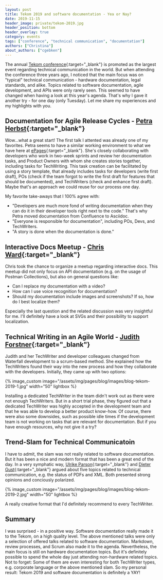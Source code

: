 ```yaml
---
layout: post
title: Tekom 2019 and software documentation - Yea or Nay?
date: 2019-11-15
header_image: private/tekom-2019.jpg
header_position: bottom
header_overlay: true
category: events
tags: ["conference", "technical communication", "documentation"]
authors: ["Christina"]
about_authors: ["cgebken"]
---
```


The annual [Tekom conference](https://tagungen.tekom.de/h19/tekom-jahrestagung-2019/){:target="_blank"} is promoted as the largest event regarding technical communication in the world.
But when attending the conference three years ago, I noticed that the main focus was on "typical" technical communication - hardware documentation, legal standards, and alike.
Topics related to software documentation, agile development, and APIs were only rarely seen.
This seemed to have changed when having a look at this year's agenda.
That's why I gave it another try - for one day (only Tuesday).
Let me share my experiences and my highlights with you.

## Documentation for Agile Release Cycles - [Petra Herbst](http://tagungen.tekom.de/h19/tagungsprogramm/referenten/speaker/sv_10278_Herbst/){:target="_blank"}

Wow...what a great start!
The first talk I attented was already one of my favorites.
Petra seems to have a similar working environment to what we have here at [ePages](https://epages.com/us/){:target="_blank"}.
She's closely collaborating with developers who work in two-week sprints and review her documentation tasks, and Product Owners with whom she creates stories together, including tasks for TechWriting.
This task creation can be facilitated by using a story template, that already includes tasks for developers (write first draft), POs (check if the team forgot to write the first draft for features that should be documented), and TechWriters (check and enhance first draft).
Maybe that's an approach we could reuse for our process one day.

My favorite take-aways that I 100% agree with:

- "Developers are much more fond of writing documentation when they can do it in their developer tools right next to the code." That's why Petra moved documentation from Confluence to Asciidoc.
- "Everyone is responsible for documentation", including POs, Devs, and TechWriters.
- "A story is done when the documentation is done."

## Interactive Docs Meetup - [Chris Ward](http://tagungen.tekom.de/h19/tagungsprogramm/referenten/speaker/sv_10269_Ward/){:target="_blank"}

Chris took the chance to organize a meetup regarding interactive docs.
This meetup did not only focus on API documentation (e.g. on the usage of Postman Collections), but also on general questions like:

- Can I replace my documentation with a video?
- How can I use voice recognition for documentation?
- Should my documentation include images and screenshots? If so, how do I best localize them?

Especially the last question and the related discussion was very insightful for me.
I'll definitely have a look at SVGs and their possibility to support localization.

## Technical Writing in an Agile World - [Judith Forstner](http://tagungen.tekom.de/h19/tagungsprogramm/referenten/speaker/sv_10711_Forstner/){:target="_blank"}

Judith and her TechWriter and developer colleagues changed from Waterfall development to a scrum-based method.
She explained how the TechWriters found their way into the new process and how they collaborate with the developers.
Initially, they came up with two options:

{% image_custom image="/assets/img/pages/blog/images/blog-tekom-2019-1.jpg" width="50" lightbox %}

Installing a dedicated TechWriter in the team didn't work out as there were not enough TechWriters.
But in a short trial phase, they figured out that a dedicated TechWriter was highly accepted in the development team and that he was able to develop a better product know-how.
Of course, there were also some downsides, such as possible idle times if the development team is not working on tasks that are relevant for documentation.
But if you have enough resources, why not give it a try?

## Trend-Slam for Technical Communicatoin

I have to admit, the slam was not really related to software documentation.
But it has been a nice and modern format that has been a great end of the day.
In a very symphatic way, [Ulrike Parson](http://tagungen.tekom.de/h19/tagungsprogramm/referenten/speaker/sv_4113_Parson/){:target="_blank"} and [Dieter Gust](http://tagungen.tekom.de/h19/tagungsprogramm/referenten/speaker/sv_2794_Gust/){:target="_blank"} argued about five topics related to technical communication, e.g. the status of PDFs and XML.
Both presented strong opinions and conciously polarized.

{% image_custom image="/assets/img/pages/blog/images/blog-tekom-2019-2.jpg" width="50" lightbox %}

A really creative format that I'd definitely recommend to every TechWriter.

## Summary

I was surprised - in a positive way.
Software documentation really made it to the Tekom, on a high quality level.
The above mentioned talks were only a selection of offered talks related to software documentation.
Markdown, review processes, and Scrum also made it to the agenda.
Nevertheless, the main focus is still on hardware documentation topics.
But it's definitely possible to spend the whole day just attending non-hardware related topics.
Not to forget: Some of them are even interesting for both TechWriter types, e.g. corporate language or the above mentioned slam.
So my personal result: Tekom 2019 and software documentation is definitely a YAY!



